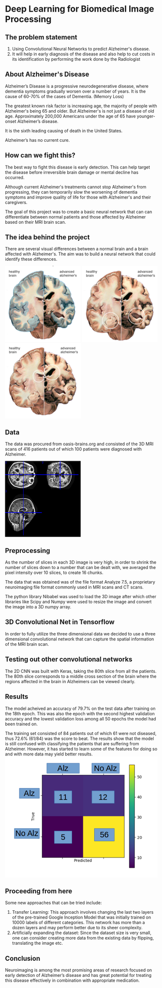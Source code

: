 # Deep Learning for Biomedical Image Processing

## The problem statement
1. Using Convolutional Neural Networks to predict Alzheimer's disease.
2. It will help in early diagnosis of the disease and also help to cut costs in its identification by performing the work done by the Radiologist

## About Alzheimer's Disease
Alzheimer’s Disease is a progressive neurodegenerative disease, where dementia symptoms gradually worsen over a number of years. It is  the cause of 60-70% of the cases of Dementia. (Memory Loss)

The greatest known risk factor is increasing age, the majority of people with Alzheimer's being 65 and older. But Alzheimer's is not just a disease of old age. Approximately 200,000 Americans under the age of 65 have younger-onset Alzheimer’s disease. 

It is the sixth leading causing of death in the United States. 

Alzheimer’s has no current cure.

## How can we fight this?
The best way to fight this disease is early detection. This can help target the disease before irreversible brain damage or mental decline has occurred.

Although current Alzheimer's treatments cannot stop Alzheimer's from progressing, they can temporarily slow the worsening of dementia symptoms and improve quality of life for those with Alzheimer's and their caregivers.

The goal of this project was to create a basic neural network that can can differentiate between normal patients and those affected by Alzheimer based on their MRI brain scan.

## The idea behind the project
There are several visual differences between a normal brain and a brain affected with Alzheimer's. The aim was to build a neural network that could identify these differences.


<img src="https://github.com/Dyex719/Alz-Net/blob/master/Pictures/Shrivel.png" height="250" width="250"> 
<img src="https://github.com/Dyex719/Alz-Net/blob/master/Pictures/Shrinkage.png" height="250" width="250"> 
<img src="https://github.com/Dyex719/Alz-Net/blob/master/Pictures/Enlargement.png" height="250" width="250"> 

## Data
The data was procured from oasis-brains.org and consisted of the 3D MRI scans of 416 patients out of which 100 patients were diagnosed with Alzheimer.

<img src="https://github.com/Dyex719/Alz-Net/blob/master/Pictures/Cross-Sections.png" height="250" width="250"> 


## Preprocessing
As the number of slices in each 3D image is very high, in order to shrink the number of slices down to a number that can be dealt with, we averaged the pixel intensity over 10 slices, to create 16 chunks.

 The data that was obtained was of the file format Analyze 7.5, a proprietary neuroimaging file format commonly used in MRI scans and CT scans.
 
The python library Nibabel was used to load the 3D image after which other libraries like Scipy and Numpy were used to resize the image and convert the image into a 3D numpy array.

## 3D Convolutional Net in Tensorflow
In order to fully utilize the three dimensional data we decided to use a three dimensional convolutional network that can capture the spatial information of the MRI brain scan.

## Testing out other convolutional networks
The 2D CNN was built with Keras, taking the 80th slice from all the patients. The 80th slice corresponds to a middle cross section of the brain where the regions affected in the brain in Alzheimers can be viewed clearly.

## Results
The model acheived an accuracy of 79.7% on the test data after training on the 18th epoch. This was also the epoch with the second highest validation accuracy and the lowest validation loss among all 50 epochs the model had been trained on.

The training set consisted of 84 patients out of which 61 were not diseased, thus 72.6% (61/84) was the score to beat.
The results show that the model is still confused with classifying the patients that are suffering from Alzheimer.
However, it has started to learn some of the features for doing so and with more data may yield better results.
![Confusion Matrix](https://github.com/Dyex719/Alz-Net/blob/master/Pictures/Confusion_matrix.png)

## Proceeding from here

Some new approaches that can be tried include:
1. Transfer Learning:
This approach involves changing the last two layers of the pre-trained Google Inception Model that was initially trained on 10000 labels of different categories. This network has more than a dozen layers and may perform better due to its sheer complexity.
2. Artificially expanding the dataset:
Since the dataset size is very small, one can consider creating more data from the existing data by flipping, translating the image etc.

## Conclusion
Neuroimaging is among the most promising areas of research focused on early detection of Alzheimer’s disease and has great potential for treating this disease effectively in combination with appropriate medication.



